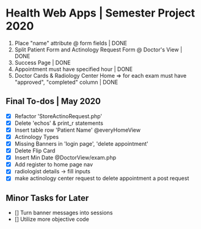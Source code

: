 # Health Web Apps | Semester Project 2020

1. Place "name" attribute @ form fields | DONE
2. Split Patient Form and Actinology Request Form @ Doctor's View | DONE
3. Success Page | DONE
4. Appointment must have specified hour | DONE
5. Doctor Cards & Radiology Center Home => for each exam must have "approved", "completed" column | DONE

## Final To-dos | May 2020

- [x] Refactor 'StoreActinoRequest.php'
- [x] Delete 'echos' & print_r statements
- [x] Insert table row 'Patient Name' @everyHomeView
- [x] Actinology Types
- [x] Missing Banners in 'login page', 'delete appointment'
- [x] Delete Flip Card
- [x] Insert Min Date @DoctorView/exam.php
- [x] Add register to home page nav
- [x] radiologist details -> fill inputs
- [x] make actinology center request to delete appointment a post request

## Minor Tasks for Later 

- [] Turn banner messages into sessions
- [] Utilize more objective code
